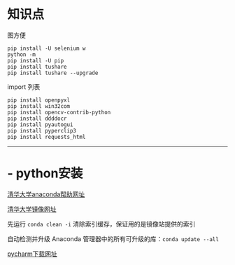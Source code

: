 # 知识点

图方便 
```
pip install -U selenium w
python -m
pip install -U pip
pip install tushare
pip install tushare --upgrade
```
import 列表
```
pip install openpyxl
pip install win32com
pip install opencv-contrib-python
pip install ddddocr
pip install pyautogui
pip install pyperclip3
pip install requests_html

```
---
# - python安装

[清华大学anaconda帮助网址](https://mirrors.tuna.tsinghua.edu.cn/help/anaconda/)

[清华大学镜像网址](https://mirrors.tuna.tsinghua.edu.cn/anaconda/archive/?C=M&O=D)

先运行 `conda clean -i` 清除索引缓存，保证用的是镜像站提供的索引

自动检测并升级 Anaconda 管理器中的所有可升级的库：`conda update --all`

[pycharm下载网址](https://www.jetbrains.com/zh-cn/pycharm/download/#section=windows)